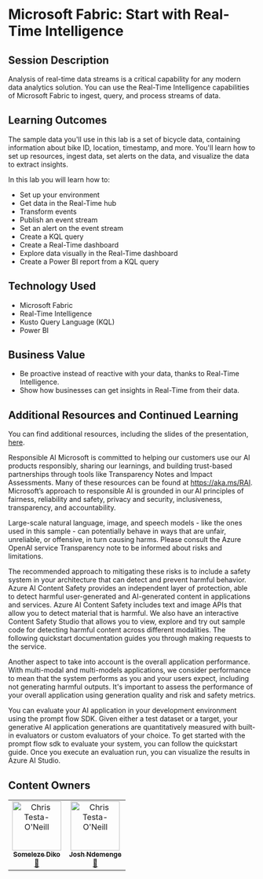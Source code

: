 # Microsoft Fabric: Start with Real-Time Intelligence

## Session Description

Analysis of real-time data streams is a critical capability for any modern data analytics solution. You can use the Real-Time Intelligence capabilities of Microsoft Fabric to ingest, query, and process streams of data.

## Learning Outcomes

The sample data you'll use in this lab is a set of bicycle data, containing information about bike ID, location, timestamp, and more. You'll learn how to set up resources, ingest data, set alerts on the data, and visualize the data to extract insights.

In this lab you will learn how to:
- Set up your environment
- Get data in the Real-Time hub
- Transform events
- Publish an event stream
- Set an alert on the event stream
- Create a KQL query
- Create a Real-Time dashboard
- Explore data visually in the Real-Time dashboard
- Create a Power BI report from a KQL query

## Technology Used

- Microsoft Fabric
- Real-Time Intelligence
- Kusto Query Language (KQL)
- Power BI

## Business Value

- Be proactive instead of reactive with your data, thanks to Real-Time Intelligence​.
- Show how businesses can get insights in Real-Time from their data​.

## Additional Resources and Continued Learning
You can find additional resources, including the slides of the presentation, [here](./SESSION_RESOURCES.md).

Responsible AI
Microsoft is committed to helping our customers use our AI products responsibly, sharing our learnings, and building trust-based partnerships through tools like Transparency Notes and Impact Assessments. Many of these resources can be found at https://aka.ms/RAI. Microsoft’s approach to responsible AI is grounded in our AI principles of fairness, reliability and safety, privacy and security, inclusiveness, transparency, and accountability.

Large-scale natural language, image, and speech models - like the ones used in this sample - can potentially behave in ways that are unfair, unreliable, or offensive, in turn causing harms. Please consult the Azure OpenAI service Transparency note to be informed about risks and limitations.

The recommended approach to mitigating these risks is to include a safety system in your architecture that can detect and prevent harmful behavior. Azure AI Content Safety provides an independent layer of protection, able to detect harmful user-generated and AI-generated content in applications and services. Azure AI Content Safety includes text and image APIs that allow you to detect material that is harmful. We also have an interactive Content Safety Studio that allows you to view, explore and try out sample code for detecting harmful content across different modalities. The following quickstart documentation guides you through making requests to the service.

Another aspect to take into account is the overall application performance. With multi-modal and multi-models applications, we consider performance to mean that the system performs as you and your users expect, including not generating harmful outputs. It's important to assess the performance of your overall application using generation quality and risk and safety metrics.

You can evaluate your AI application in your development environment using the prompt flow SDK. Given either a test dataset or a target, your generative AI application generations are quantitatively measured with built-in evaluators or custom evaluators of your choice. To get started with the prompt flow sdk to evaluate your system, you can follow the quickstart guide. Once you execute an evaluation run, you can visualize the results in Azure AI Studio.

## Content Owners
<!-- ALL-CONTRIBUTORS-LIST:START - Do not remove or modify this section -->

<table>
<tr>
    <td align="center"><a href="http://learnanalytics.microsoft.com">
        <img src="https://github.com/dikodev.png" width="100px;" alt="Chris Testa-O'Neill
"/><br />
        <sub><b>Someleze Diko
</b></sub></a><br />
            <a href="https://github.com/dikodev" title="talk">📢</a> 
    </td>
      <td align="center"><a href="http://learnanalytics.microsoft.com">
        <img src="https://github.com/jcardif.png" width="100px;" alt="Chris Testa-O'Neill
"/><br />
        <sub><b>Josh Ndemenge
</b></sub></a><br />
            <a href="https://github.com/jcardif" title="talk">📢</a> 
    </td>
</tr></table>

<!-- ALL-CONTRIBUTORS-LIST:END -->

